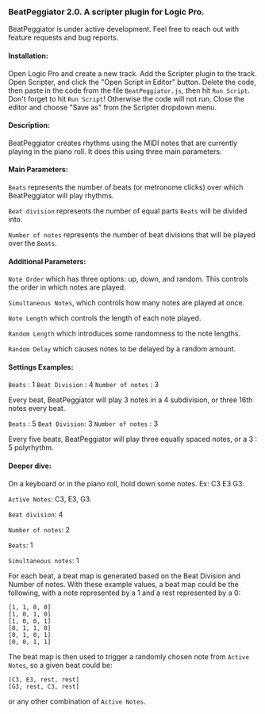### BeatPeggiator 2.0. A scripter plugin for Logic Pro.

BeatPeggiator is under active development. Feel free to reach out with feature requests and bug reports.

#### Installation:

Open Logic Pro and create a new track. Add the Scripter plugin to the track. Open Scripter, and click the "Open Script in Editor" button. Delete the code, then paste in the code from the file `BeatPeggiator.js`, then hit `Run Script`. Don't forget to hit `Run Script`! Otherwise the code will not run. Close the editor and choose "Save as" from the Scripter dropdown menu.

#### Description:

BeatPeggiator creates rhythms using the MIDI notes that are currently playing in the piano roll. It does this using three main parameters:

#### Main Parameters:

`Beats` represents the number of beats (or metronome clicks) over which BeatPeggiator will play rhythms.

`Beat division` represents the number of equal parts `Beats` will be divided into.

`Number of notes` represents the number of beat divisions that will be played over the `Beats`.

#### Additional Parameters:

`Note Order` which has three options: up, down, and random. This controls the order in which notes are played.

`Simultaneous Notes`, which controls how many notes are played at once.

`Note Length` which controls the length of each note played.

`Random Length` which introduces some randomness to the note lengths.

`Random Delay` which causes notes to be delayed by a random amount.

#### Settings Examples:

`Beats` : 1
`Beat Division` : 4
`Number of notes` : 3

Every beat, BeatPeggiator will play 3 notes in a 4 subdivision, or three 16th notes every beat.

`Beats` : 5
`Beat Division`: 3
`Number of notes` : 3

Every five beats, BeatPeggiator will play three equally spaced notes, or a 3 : 5 polyrhythm.

#### Deeper dive:

On a keyboard or in the piano roll, hold down some notes. Ex: C3 E3 G3.

`Active Notes`: C3, E3, G3.

`Beat division`: 4

`Number of notes`: 2

`Beats`: 1

`Simultaneous notes`: 1

For each beat, a beat map is generated based on the Beat Division and Number of notes. With these example values, a beat map could be the following, with a note represented by a 1 and a rest represented by a 0:

```
[1, 1, 0, 0]
[1, 0, 1, 0]
[1, 0, 0, 1]
[0, 1, 1, 0]
[0, 1, 0, 1]
[0, 0, 1, 1]
```

The beat map is then used to trigger a randomly chosen note from `Active Notes`, so a given beat could be:

```
[C3, E3, rest, rest]
[G3, rest, C3, rest]
```

or any other combination of `Active Notes`.
